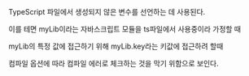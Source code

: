 TypeScript 파일에서 생성되지 않은 변수를 선언하는 데 사용된다.

이를 테면 myLib이라는 자바스크립트 모듈을 ts파일에서 사용중이라 가정할 때

myLib의 특정 값에 접근하기 위해 myLib.key라는 키값에 접근하려 할때

컴파일 옵션에 따라 컴파일 에러로 체크하는 것을 막기 위함으로 보인다.